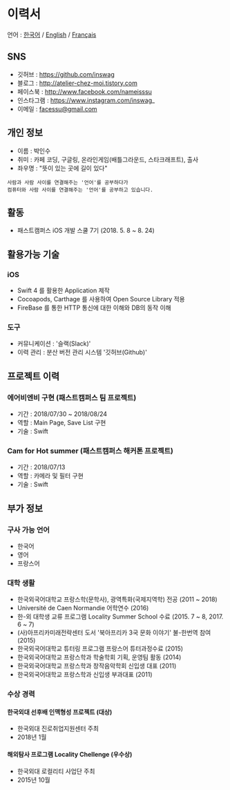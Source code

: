 # 이력서
언어 : [한국어](https://github.com/inswag/resume/blob/master/README_KR.md) / 
      [English](https://github.com/inswag/resume/blob/master/README_EN.md) / 
      [Français](https://github.com/inswag/resume/blob/master/README_FR.md) 

## SNS
- 깃허브 : https://github.com/inswag
- 블로그 : http://atelier-chez-moi.tistory.com
- 페이스북 : http://www.facebook.com/nameisssu
- 인스타그램 : https://www.instagram.com/inswag_
- 이메일 : facessu@gmail.com

## 개인 정보
- 이름 : 박인수
- 취미 : 카페 코딩, 구글링, 온라인게임(배틀그라운드, 스타크래프트), 출사
- 좌우명 : "뜻이 있는 곳에 길이 있다"
  
```
사람과 사람 사이를 연결해주는 '언어'를 공부하다가
컴퓨터와 사람 사이를 연결해주는 '언어'를 공부하고 있습니다.
```
  
## 활동
- 패스트캠퍼스 iOS 개발 스쿨 7기 (2018. 5. 8 ~ 8. 24)
  
## 활용가능 기술
### iOS
- Swift 4 를 활용한 Application 제작
- Cocoapods, Carthage 를 사용하여 Open Source Library 적용
- FireBase 를 통한 HTTP 통신에 대한 이해와 DB의 동작 이해
  
### 도구
- 커뮤니케이션 : '슬랙(Slack)'
- 이력 관리 : 분산 버전 관리 시스템 '깃허브(Github)'
  
## 프로젝트 이력
### 에어비엔비 구현 (패스트캠퍼스 팀 프로젝트)
- 기간 : 2018/07/30 ~ 2018/08/24
- 역할 : Main Page, Save List 구현
- 기술 : Swift



### Cam for Hot summer (패스트캠퍼스 해커톤 프로젝트)
- 기간 : 2018/07/13
- 역할 : 카메라 및 필터 구현
- 기술 : Swift




## 부가 정보
### 구사 가능 언어
- 한국어
- 영어
- 프랑스어

### 대학 생활
- 한국외국어대학교 프랑스학(문학사), 광역특화(국제지역학) 전공 (2011 ~ 2018)
- Université de Caen Normandie 어학연수 (2016)
- 한-외 대학생 교류 프로그램 Locality Summer School 수료 (2015. 7 ~ 8, 2017. 6 ~ 7)
- (사)아프리카미래전략센터 도서 '북아프리카 3국 문화 이야기' 불-한번역 참여 (2015) 
- 한국외국어대학교 튜터링 프로그램 프랑스어 튜터과정수료 (2015)
- 한국외국어대학교 프랑스학과 학술학회 기획, 운영팀 활동 (2014)
- 한국외국어대학교 프랑스학과 창작음악학회 신입생 대표 (2011)
- 한국외국어대학교 프랑스학과 신입생 부과대표 (2011)
  
### 수상 경력
#### 한국외대 선후배 인맥형성 프로젝트 (대상)
- 한국외대 진로취업지원센터 주최
- 2018년 1월
  
#### 해외탐사 프로그램 Locality Chellenge (우수상)
- 한국외대 로컬리티 사업단 주최
- 2015년 10월

